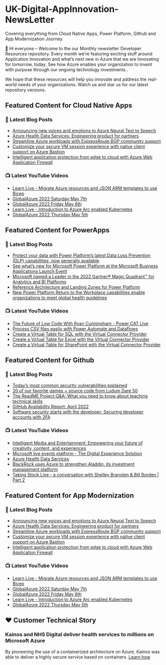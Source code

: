 # UK-Digital-AppInnovation-NewsLetter

Covering everything from Cloud Native Apps, Power Platform, Github and App Modernization Journey

👋 Hi everyone – Welcome to the our Monthly newsletter Developer Resources repository. Every month we’re featuring exciting stuff around Application Innovation and what’s next new in Azure that we are Innovating for tomorrow, today. See how Azure enables your organization to invent with purpose through our ongoing technology investments..


We hope that these resources will help you innovate and address the real-world needs of your organizations. Watch us and star us for our latest repository versions.

## Featured Content for Cloud Native Apps


### 📝 Latest Blog Posts

    
<!-- BLOGCNA:START -->
- [Announcing new voices and emotions to Azure Neural Text to Speech](https://azure.microsoft.com/blog/announcing-new-voices-and-emotions-to-azure-neural-text-to-speech/)
- [Azure Health Data Services: Engineering product for partners](https://azure.microsoft.com/blog/azure-health-data-services-engineering-product-for-partners/)
- [Streamline Azure workloads with ExpressRoute BGP community support](https://azure.microsoft.com/blog/streamline-azure-workloads-with-expressroute-bgp-community-support/)
- [Customize your secure VM session experience with native client support on Azure Bastion](https://azure.microsoft.com/blog/customize-your-secure-vm-session-experience-with-native-client-support-on-azure-bastion/)
- [Intelligent application protection from edge to cloud with Azure Web Application Firewall](https://azure.microsoft.com/blog/intelligent-application-protection-from-edge-to-cloud-with-azure-web-application-firewall/)
<!-- BLOGCNA:END -->

### 📺 Latest YouTube Videos

 
<!-- YOUTUBECNA:START -->
- [Learn Live - Migrate Azure resources and JSON ARM templates to use Bicep](https://www.youtube.com/watch?v=dXQSuVvLSAM)
- [GlobalAzure 2022 Saturday May 7th](https://www.youtube.com/watch?v=CCKDxCGtN1A)
- [GlobalAzure 2022 Friday May 6th](https://www.youtube.com/watch?v=_Kjahwmti_A)
- [Learn Live - Introduction to Azure Arc enabled Kubernetes](https://www.youtube.com/watch?v=3DhEJnFOdXA)
- [GlobalAzure 2022 Thursday May 5th](https://www.youtube.com/watch?v=AixDbC8PAcY)
<!-- YOUTUBECNA:END -->

##  Featured Content for PowerApps
### 📝 Latest Blog Posts
<!-- BLOGPOWER:START -->
- [Protect your data with Power Platform’s latest Data Loss Prevention (DLP) capabilities, now generally available](https://cloudblogs.microsoft.com/powerplatform/2022/04/11/protect-your-data-with-power-platforms-latest-data-loss-prevention-dlp-capabilities-now-generally-available/)
- [See what’s new for Microsoft Power Platform at the Microsoft Business Applications Launch Event](https://cloudblogs.microsoft.com/powerplatform/2022/03/30/see-whats-new-for-microsoft-power-platform-at-the-microsoft-business-applications-launch-event/)
- [Microsoft named a Leader in the 2022 Gartner® Magic Quadrant™ for Analytics and BI Platforms](https://powerbi.microsoft.com/en-us/blog/microsoft-named-a-leader-in-the-2022-gartner-magic-quadrant-for-analytics-and-bi-platforms/)
- [Reference Architecture and Landing Zones for Power Platform](https://cloudblogs.microsoft.com/powerplatform/2022/02/18/north-star-architecture-and-landing-zones-for-power-platform/)
- [New Power Platform Return to the Workplace capabilities enable organizations to meet global health guidelines](https://cloudblogs.microsoft.com/powerplatform/2021/11/30/new-power-platform-return-to-the-workplace-capabilities-enable-organizations-to-meet-global-health-guidelines/)
<!-- BLOGPOWER:END -->
 ### 📺 Latest YouTube Videos
    
<!-- YOUTUBEPOWER:START -->
- [The Future of Low Code With Ryan Cunningham - Power CAT Live](https://www.youtube.com/watch?v=RT-LWZif3Zw)
- [Process CSV files easily with Power Automate and Dataflows](https://www.youtube.com/watch?v=8IvHxRnwJ7Q)
- [Create a Virtual Table for SQL with the Virtual Connector Provider](https://www.youtube.com/watch?v=3KJdBe3BkM4)
- [Create a Virtual Table for Excel with the Virtual Connector Provider](https://www.youtube.com/watch?v=9rxYzF5h7k8)
- [Create a Virtual Table for SharePoint with the Virtual Connector Provider](https://www.youtube.com/watch?v=Jj7bWCV5Pu4)
<!-- YOUTUBEPOWER:END -->

##  Featured Content for Github
### 📝 Latest Blog Posts
<!-- BLOGGITHUB:START -->
- [Today’s most common security vulnerabilities explained](https://github.blog/2022-05-06-todays-most-common-security-vulnerabilities-explained/)
- [20 of our favorite games + source code from Ludum Dare 50](https://github.blog/2022-05-05-ludum-dare-50/)
- [The ReadME Project Q&#038;A: What you need to know about teaching technical skills](https://github.blog/2022-05-05-the-readme-project-qa-what-you-need-to-know-about-teaching-technical-skills/)
- [GitHub Availability Report: April 2022](https://github.blog/2022-05-04-github-availability-report-april-2022/)
- [Software security starts with the developer: Securing developer accounts with 2FA](https://github.blog/2022-05-04-software-security-starts-with-the-developer-securing-developer-accounts-with-2fa/)
<!-- BLOGGITHUB:END -->
### 📺 Latest YouTube Videos
<!-- YOUTUBEGITHUB:START -->
- [Intelligent Media and Entertainment: Empowering your future of creativity, content, and experiences](https://www.youtube.com/watch?v=3SpKd5cwVAs)
- [Microsoft live events platform - The Digital Experience Solution](https://www.youtube.com/watch?v=LldOYzR5tfo)
- [Azure Health Data Services](https://www.youtube.com/watch?v=EKMI7TZK72k)
- [BlackRock uses Azure to strengthen Aladdin, its investment management platform](https://www.youtube.com/watch?v=4tm8exI0DSY)
- [Taking Stock Live - a conversation with Shelley Bransten &amp; Bill Borden | Part 2](https://www.youtube.com/watch?v=y9LU4ID2UCQ)
<!-- YOUTUBEGITHUB:END -->
##  Featured Content for App Modernization
### 📝 Latest Blog Posts
<!-- BLOGAPPMOD:START -->
- [Announcing new voices and emotions to Azure Neural Text to Speech](https://azure.microsoft.com/blog/announcing-new-voices-and-emotions-to-azure-neural-text-to-speech/)
- [Azure Health Data Services: Engineering product for partners](https://azure.microsoft.com/blog/azure-health-data-services-engineering-product-for-partners/)
- [Streamline Azure workloads with ExpressRoute BGP community support](https://azure.microsoft.com/blog/streamline-azure-workloads-with-expressroute-bgp-community-support/)
- [Customize your secure VM session experience with native client support on Azure Bastion](https://azure.microsoft.com/blog/customize-your-secure-vm-session-experience-with-native-client-support-on-azure-bastion/)
- [Intelligent application protection from edge to cloud with Azure Web Application Firewall](https://azure.microsoft.com/blog/intelligent-application-protection-from-edge-to-cloud-with-azure-web-application-firewall/)
<!-- BLOGAPPMOD:END -->
### 📺 Latest YouTube Videos
<!-- YOUTUBEAPPMOD:START -->
- [Learn Live - Migrate Azure resources and JSON ARM templates to use Bicep](https://www.youtube.com/watch?v=dXQSuVvLSAM)
- [GlobalAzure 2022 Saturday May 7th](https://www.youtube.com/watch?v=CCKDxCGtN1A)
- [GlobalAzure 2022 Friday May 6th](https://www.youtube.com/watch?v=_Kjahwmti_A)
- [Learn Live - Introduction to Azure Arc enabled Kubernetes](https://www.youtube.com/watch?v=3DhEJnFOdXA)
- [GlobalAzure 2022 Thursday May 5th](https://www.youtube.com/watch?v=AixDbC8PAcY)
<!-- YOUTUBEAPPMOD:END -->


## ♥️ Customer Technical Story 

### Kainos and NHS Digital deliver health services to millions on Microsoft Azure

By pioneering the use of a containerized architecture on Azure, Kainos was able to deliver a highly secure service based on containers. [Learn how](https://customers.microsoft.com/en-us/story/1368348549535774520-kainos-and-nhs-digital-deliver-health-services-to-millions-on-microsoft-azure)

